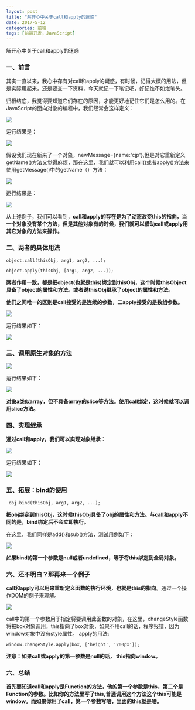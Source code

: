 ```yaml
---
layout: post
title: "解开心中关于call和apply的迷惑"
date: 2017-5-12
categories: 前端
tags: [前端开发，JavaScript]
---
```


解开心中关于call和apply的迷惑

<!-- more -->


### 一、前言

其实一直以来，我心中存有对call和apply的疑惑，有时候，记得大概的用法，但是实际用起来，还是要查一下资料，今天就记一下笔记吧，好记性不如烂笔头。

归根结底，我觉得要知道它们存在的原因，才能更好地记住它们是怎么用的。在JavaScript的面向对象的编程中，我们经常会这样定义：

![](http://i4.buimg.com/588926/7ab0b7cc504dd56e.png)

运行结果是：

![](http://i1.piimg.com/588926/73a443061fde9fe8.png)

假设我们现在新来了一个对象，newMessage={name:'cjp'},但是对它重新定义getName()方法又觉得麻烦，那在这里，我们就可以利用call()或者apply()方法来使用getMessage()中的getName（）方法：

![](http://i1.piimg.com/588926/47d313ebf7de0e85.png)

运行结果是：

![](http://i2.muimg.com/588926/4e6610906df422b0.png)

从上述例子，我们可以看到，**call和apply的存在是为了动态改变this的指向，当一个对象没有某个方法，但是其他对象有的时候，我们就可以借助call或apply用其它对象的方法来操作。**

### 二、两者的具体用法

    object.call(thisObj, arg1, arg2, ...);
  
    object.apply(thisObj, [arg1, arg2, ...]);

**两者作用一致，都是把object(也就是this)绑定到thisObj，这个时候thisObject具备了object的属性和方法。或者说thisObj继承了object的属性和方法。**

**他们之间唯一的区别是call接受的是连续的参数，二apply接受的是数组参数。**

![](http://i1.piimg.com/588926/cc9db96cca52ab55.png)

运行结果如下：

![](http://i2.muimg.com/588926/74f9cdabe0da4ff5.png)

### 三、调用原生对象的方法

![](http://i2.muimg.com/588926/1b8915ceef249c33.png)

运行结果如下：

![](http://i1.piimg.com/588926/6bdebbd779c6220c.png)

**对象a类似array，但不具备array的slice等方法。使用call绑定，这时候就可以调用slice方法。**

### 四、实现继承

**通过call和apply，我们可以实现对象继承：**

![](http://i2.muimg.com/588926/6ff6f592f270dd14.png)

运行结果如下：

![](http://i1.piimg.com/588926/72b7778b74c5a37f.png)

### 五、拓展：bind的使用

     obj.bind(thisObj, arg1, arg2, ...);

**把obj绑定到thisObj，这时候thisObj具备了obj的属性和方法。与call和apply不同的是，bind绑定后不会立即执行。**

在这里，我们同样是add()和sub()方法，测试用例如下：

![](http://i2.muimg.com/588926/36e6dc2817064502.png)

**如果bind的第一个参数是null或者undefined，等于将this绑定到全局对象。**


### 六、还不明白？那再来一个例子

**call和apply可以用来重新定义函数的执行环境，也就是this的指向**。通过一个操作DOM的例子来理解。

![](http://i2.muimg.com/588926/50876d535a1667e7.png)

call中的第一个参数用于指定将要调用此函数的对象，在这里，changeStyle函数将被box对象调用，this指向了box对象，如果不用call的话，程序报错，因为window对象中没有style属性。
apply的用法:

    window.changeStyle.apply(box, ['height', '200px']);

**注意：如果call或apply的第一参数是null的话， this指向window。**


### 六、总结

**首先要知道call和apply是Function的方法，他的第一个参数是this，第二个是Function的参数。比如你的方法里写了this,普通调用这个方法这个this可能是window。而如果你用了call，第一个参数写啥，里面的this就是啥。**